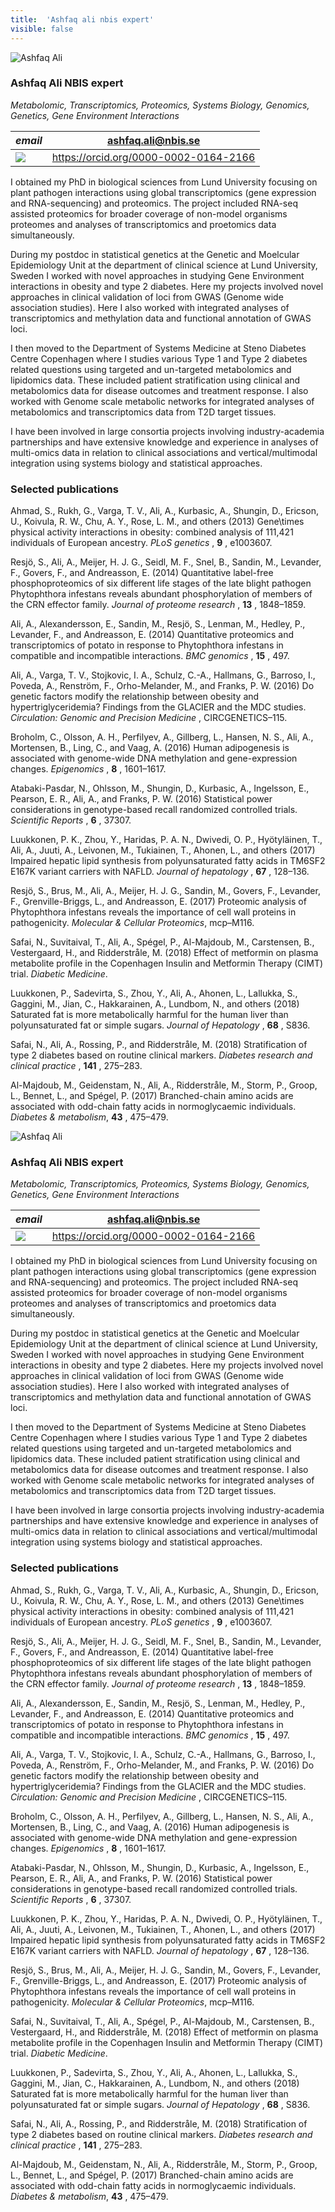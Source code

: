 ```yaml
---
title:  'Ashfaq ali nbis expert'
visible: false
---
```

    

![Ashfaq Ali](/assets/img/staff/ashfaq-ali.jpg)

###  Ashfaq Ali NBIS expert

_Metabolomic, Transcriptomics, Proteomics, Systems Biology, Genomics, Genetics, Gene Environment Interactions_

_email_|  ashfaq.ali@nbis.se  
---|---  
![](/assets/img/orcid_24x24_bw.png)| <https://orcid.org/0000-0002-0164-2166>  
  


I obtained my PhD in biological sciences from Lund University focusing on plant pathogen interactions using global transcriptomics (gene expression and RNA-sequencing) and proteomics. The project included RNA-seq assisted proteomics for broader coverage of non-model organisms proteomes and analyses of transcriptomics and proetomics data simultaneously.

During my postdoc in statistical genetics at the Genetic and Moelcular Epidemiology Unit at the department of clinical science at Lund University, Sweden I worked with novel approaches in studying Gene Environment interactions in obesity and type 2 diabetes. Here my projects involved novel approaches in clinical validation of loci from GWAS (Genome wide association studies). Here I also worked with integrated analyses of transcriptomics and methylation data and functional annotation of GWAS loci.

I then moved to the Department of Systems Medicine at Steno Diabetes Centre Copenhagen where I studies various Type 1 and Type 2 diabetes related questions using targeted and un-targeted metabolomics and lipidomics data. These included patient stratification using clinical and metabolomics data for disease outcomes and treatment response. I also worked with Genome scale metabolic networks for integrated analyses of metabolomics and transcriptomics data from T2D target tissues.

I have been involved in large consortia projects involving industry-academia partnerships and have extensive knowledge and experience in analyses of multi-omics data in relation to clinical associations and vertical/multimodal integration using systems biology and statistical approaches.

###  Selected publications 

Ahmad, S., Rukh, G., Varga, T. V., Ali, A., Kurbasic, A., Shungin, D., Ericson, U., Koivula, R. W., Chu, A. Y., Rose, L. M., and others (2013) Gene\times physical activity interactions in obesity: combined analysis of 111,421 individuals of European ancestry. _PLoS genetics_ , **9** , e1003607.  
  
Resjö, S., Ali, A., Meijer, H. J. G., Seidl, M. F., Snel, B., Sandin, M., Levander, F., Govers, F., and Andreasson, E. (2014) Quantitative label-free phosphoproteomics of six different life stages of the late blight pathogen Phytophthora infestans reveals abundant phosphorylation of members of the CRN effector family. _Journal of proteome research_ , **13** , 1848–1859.  
  
Ali, A., Alexandersson, E., Sandin, M., Resjö, S., Lenman, M., Hedley, P., Levander, F., and Andreasson, E. (2014) Quantitative proteomics and transcriptomics of potato in response to Phytophthora infestans in compatible and incompatible interactions. _BMC genomics_ , **15** , 497.  
  
Ali, A., Varga, T. V., Stojkovic, I. A., Schulz, C.-A., Hallmans, G., Barroso, I., Poveda, A., Renström, F., Orho-Melander, M., and Franks, P. W. (2016) Do genetic factors modify the relationship between obesity and hypertriglyceridemia? Findings from the GLACIER and the MDC studies. _Circulation: Genomic and Precision Medicine_ , CIRCGENETICS–115.  
  
Broholm, C., Olsson, A. H., Perfilyev, A., Gillberg, L., Hansen, N. S., Ali, A., Mortensen, B., Ling, C., and Vaag, A. (2016) Human adipogenesis is associated with genome-wide DNA methylation and gene-expression changes. _Epigenomics_ , **8** , 1601–1617.  
  
Atabaki-Pasdar, N., Ohlsson, M., Shungin, D., Kurbasic, A., Ingelsson, E., Pearson, E. R., Ali, A., and Franks, P. W. (2016) Statistical power considerations in genotype-based recall randomized controlled trials. _Scientific Reports_ , **6** , 37307.  
  
Luukkonen, P. K., Zhou, Y., Haridas, P. A. N., Dwivedi, O. P., Hyötyläinen, T., Ali, A., Juuti, A., Leivonen, M., Tukiainen, T., Ahonen, L., and others (2017) Impaired hepatic lipid synthesis from polyunsaturated fatty acids in TM6SF2 E167K variant carriers with NAFLD. _Journal of hepatology_ , **67** , 128–136.  
  
Resjö, S., Brus, M., Ali, A., Meijer, H. J. G., Sandin, M., Govers, F., Levander, F., Grenville-Briggs, L., and Andreasson, E. (2017) Proteomic analysis of Phytophthora infestans reveals the importance of cell wall proteins in pathogenicity. _Molecular & Cellular Proteomics_, mcp–M116.  
  
Safai, N., Suvitaival, T., Ali, A., Spégel, P., Al-Majdoub, M., Carstensen, B., Vestergaard, H., and Ridderstråle, M. (2018) Effect of metformin on plasma metabolite profile in the Copenhagen Insulin and Metformin Therapy (CIMT) trial. _Diabetic Medicine_.  
  
Luukkonen, P., Sadevirta, S., Zhou, Y., Ali, A., Ahonen, L., Lallukka, S., Gaggini, M., Jian, C., Hakkarainen, A., Lundbom, N., and others (2018) Saturated fat is more metabolically harmful for the human liver than polyunsaturated fat or simple sugars. _Journal of Hepatology_ , **68** , S836.  
  
Safai, N., Ali, A., Rossing, P., and Ridderstråle, M. (2018) Stratification of type 2 diabetes based on routine clinical markers. _Diabetes research and clinical practice_ , **141** , 275–283.  
  
Al-Majdoub, M., Geidenstam, N., Ali, A., Ridderstråle, M., Storm, P., Groop, L., Bennet, L., and Spégel, P. (2017) Branched-chain amino acids are associated with odd-chain fatty acids in normoglycaemic individuals. _Diabetes & metabolism_, **43** , 475–479. 

![Ashfaq Ali](/assets/img/staff/ashfaq-ali.jpg)

###  Ashfaq Ali NBIS expert

_Metabolomic, Transcriptomics, Proteomics, Systems Biology, Genomics, Genetics, Gene Environment Interactions_

_email_|  ashfaq.ali@nbis.se  
---|---  
![](/assets/img/orcid_24x24_bw.png)| <https://orcid.org/0000-0002-0164-2166>  
  


I obtained my PhD in biological sciences from Lund University focusing on plant pathogen interactions using global transcriptomics (gene expression and RNA-sequencing) and proteomics. The project included RNA-seq assisted proteomics for broader coverage of non-model organisms proteomes and analyses of transcriptomics and proetomics data simultaneously.

During my postdoc in statistical genetics at the Genetic and Moelcular Epidemiology Unit at the department of clinical science at Lund University, Sweden I worked with novel approaches in studying Gene Environment interactions in obesity and type 2 diabetes. Here my projects involved novel approaches in clinical validation of loci from GWAS (Genome wide association studies). Here I also worked with integrated analyses of transcriptomics and methylation data and functional annotation of GWAS loci.

I then moved to the Department of Systems Medicine at Steno Diabetes Centre Copenhagen where I studies various Type 1 and Type 2 diabetes related questions using targeted and un-targeted metabolomics and lipidomics data. These included patient stratification using clinical and metabolomics data for disease outcomes and treatment response. I also worked with Genome scale metabolic networks for integrated analyses of metabolomics and transcriptomics data from T2D target tissues.

I have been involved in large consortia projects involving industry-academia partnerships and have extensive knowledge and experience in analyses of multi-omics data in relation to clinical associations and vertical/multimodal integration using systems biology and statistical approaches.

###  Selected publications 

Ahmad, S., Rukh, G., Varga, T. V., Ali, A., Kurbasic, A., Shungin, D., Ericson, U., Koivula, R. W., Chu, A. Y., Rose, L. M., and others (2013) Gene\times physical activity interactions in obesity: combined analysis of 111,421 individuals of European ancestry. _PLoS genetics_ , **9** , e1003607.  
  
Resjö, S., Ali, A., Meijer, H. J. G., Seidl, M. F., Snel, B., Sandin, M., Levander, F., Govers, F., and Andreasson, E. (2014) Quantitative label-free phosphoproteomics of six different life stages of the late blight pathogen Phytophthora infestans reveals abundant phosphorylation of members of the CRN effector family. _Journal of proteome research_ , **13** , 1848–1859.  
  
Ali, A., Alexandersson, E., Sandin, M., Resjö, S., Lenman, M., Hedley, P., Levander, F., and Andreasson, E. (2014) Quantitative proteomics and transcriptomics of potato in response to Phytophthora infestans in compatible and incompatible interactions. _BMC genomics_ , **15** , 497.  
  
Ali, A., Varga, T. V., Stojkovic, I. A., Schulz, C.-A., Hallmans, G., Barroso, I., Poveda, A., Renström, F., Orho-Melander, M., and Franks, P. W. (2016) Do genetic factors modify the relationship between obesity and hypertriglyceridemia? Findings from the GLACIER and the MDC studies. _Circulation: Genomic and Precision Medicine_ , CIRCGENETICS–115.  
  
Broholm, C., Olsson, A. H., Perfilyev, A., Gillberg, L., Hansen, N. S., Ali, A., Mortensen, B., Ling, C., and Vaag, A. (2016) Human adipogenesis is associated with genome-wide DNA methylation and gene-expression changes. _Epigenomics_ , **8** , 1601–1617.  
  
Atabaki-Pasdar, N., Ohlsson, M., Shungin, D., Kurbasic, A., Ingelsson, E., Pearson, E. R., Ali, A., and Franks, P. W. (2016) Statistical power considerations in genotype-based recall randomized controlled trials. _Scientific Reports_ , **6** , 37307.  
  
Luukkonen, P. K., Zhou, Y., Haridas, P. A. N., Dwivedi, O. P., Hyötyläinen, T., Ali, A., Juuti, A., Leivonen, M., Tukiainen, T., Ahonen, L., and others (2017) Impaired hepatic lipid synthesis from polyunsaturated fatty acids in TM6SF2 E167K variant carriers with NAFLD. _Journal of hepatology_ , **67** , 128–136.  
  
Resjö, S., Brus, M., Ali, A., Meijer, H. J. G., Sandin, M., Govers, F., Levander, F., Grenville-Briggs, L., and Andreasson, E. (2017) Proteomic analysis of Phytophthora infestans reveals the importance of cell wall proteins in pathogenicity. _Molecular & Cellular Proteomics_, mcp–M116.  
  
Safai, N., Suvitaival, T., Ali, A., Spégel, P., Al-Majdoub, M., Carstensen, B., Vestergaard, H., and Ridderstråle, M. (2018) Effect of metformin on plasma metabolite profile in the Copenhagen Insulin and Metformin Therapy (CIMT) trial. _Diabetic Medicine_.  
  
Luukkonen, P., Sadevirta, S., Zhou, Y., Ali, A., Ahonen, L., Lallukka, S., Gaggini, M., Jian, C., Hakkarainen, A., Lundbom, N., and others (2018) Saturated fat is more metabolically harmful for the human liver than polyunsaturated fat or simple sugars. _Journal of Hepatology_ , **68** , S836.  
  
Safai, N., Ali, A., Rossing, P., and Ridderstråle, M. (2018) Stratification of type 2 diabetes based on routine clinical markers. _Diabetes research and clinical practice_ , **141** , 275–283.  
  
Al-Majdoub, M., Geidenstam, N., Ali, A., Ridderstråle, M., Storm, P., Groop, L., Bennet, L., and Spégel, P. (2017) Branched-chain amino acids are associated with odd-chain fatty acids in normoglycaemic individuals. _Diabetes & metabolism_, **43** , 475–479. 
